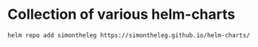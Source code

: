# Collection of various helm-charts

```sh
helm repo add simontheleg https://simontheleg.github.io/helm-charts/
```
